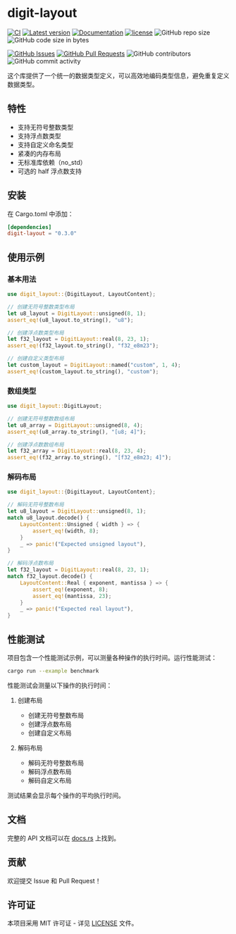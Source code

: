 ﻿# digit-layout

[![CI](https://github.com/InfiniTensor/digit-layout/actions/workflows/build.yml/badge.svg?branch=main)](https://github.com/InfiniTensor/digit-layout/actions)
[![Latest version](https://img.shields.io/crates/v/digit-layout.svg)](https://crates.io/crates/digit-layout)
[![Documentation](https://docs.rs/digit-layout/badge.svg)](https://docs.rs/digit-layout)
[![license](https://img.shields.io/github/license/InfiniTensor/digit-layout)](https://mit-license.org/)
![GitHub repo size](https://img.shields.io/github/repo-size/InfiniTensor/digit-layout)
![GitHub code size in bytes](https://img.shields.io/github/languages/code-size/InfiniTensor/digit-layout)

[![GitHub Issues](https://img.shields.io/github/issues/InfiniTensor/digit-layout)](https://github.com/InfiniTensor/digit-layout/issues)
[![GitHub Pull Requests](https://img.shields.io/github/issues-pr/InfiniTensor/digit-layout)](https://github.com/InfiniTensor/digit-layout/pulls)
![GitHub contributors](https://img.shields.io/github/contributors/InfiniTensor/digit-layout)
![GitHub commit activity](https://img.shields.io/github/commit-activity/m/InfiniTensor/digit-layout)

这个库提供了一个统一的数据类型定义，可以高效地编码类型信息，避免重复定义数据类型。

## 特性

- 支持无符号整数类型
- 支持浮点数类型
- 支持自定义命名类型
- 紧凑的内存布局
- 无标准库依赖（no_std）
- 可选的 half 浮点数支持

## 安装

在 Cargo.toml 中添加：

```toml
[dependencies]
digit-layout = "0.3.0"
```

## 使用示例

### 基本用法

```rust
use digit_layout::{DigitLayout, LayoutContent};

// 创建无符号整数类型布局
let u8_layout = DigitLayout::unsigned(8, 1);
assert_eq!(u8_layout.to_string(), "u8");

// 创建浮点数类型布局
let f32_layout = DigitLayout::real(8, 23, 1);
assert_eq!(f32_layout.to_string(), "f32_e8m23");

// 创建自定义类型布局
let custom_layout = DigitLayout::named("custom", 1, 4);
assert_eq!(custom_layout.to_string(), "custom");
```

### 数组类型

```rust
use digit_layout::DigitLayout;

// 创建无符号整数数组布局
let u8_array = DigitLayout::unsigned(8, 4);
assert_eq!(u8_array.to_string(), "[u8; 4]");

// 创建浮点数数组布局
let f32_array = DigitLayout::real(8, 23, 4);
assert_eq!(f32_array.to_string(), "[f32_e8m23; 4]");
```

### 解码布局

```rust
use digit_layout::{DigitLayout, LayoutContent};

// 解码无符号整数布局
let u8_layout = DigitLayout::unsigned(8, 1);
match u8_layout.decode() {
    LayoutContent::Unsigned { width } => {
        assert_eq!(width, 8);
    }
    _ => panic!("Expected unsigned layout"),
}

// 解码浮点数布局
let f32_layout = DigitLayout::real(8, 23, 1);
match f32_layout.decode() {
    LayoutContent::Real { exponent, mantissa } => {
        assert_eq!(exponent, 8);
        assert_eq!(mantissa, 23);
    }
    _ => panic!("Expected real layout"),
}
```

## 性能测试

项目包含一个性能测试示例，可以测量各种操作的执行时间。运行性能测试：

```bash
cargo run --example benchmark
```

性能测试会测量以下操作的执行时间：

1. 创建布局
   - 创建无符号整数布局
   - 创建浮点数布局
   - 创建自定义布局

2. 解码布局
   - 解码无符号整数布局
   - 解码浮点数布局
   - 解码自定义布局

测试结果会显示每个操作的平均执行时间。

## 文档

完整的 API 文档可以在 [docs.rs](https://docs.rs/digit-layout) 上找到。

## 贡献

欢迎提交 Issue 和 Pull Request！

## 许可证

本项目采用 MIT 许可证 - 详见 [LICENSE](LICENSE) 文件。
